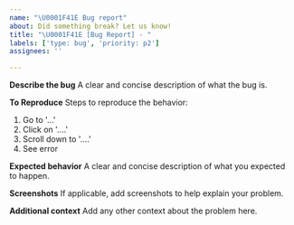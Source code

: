 ```yaml
---
name: "\U0001F41E Bug report"
about: Did something break? Let us know!
title: "\U0001F41E [Bug Report] - "
labels: ['type: bug', 'priority: p2']
assignees: ''

---
```


**Describe the bug**
A clear and concise description of what the bug is.

**To Reproduce**
Steps to reproduce the behavior:
1. Go to '...'
2. Click on '....'
3. Scroll down to '....'
4. See error

**Expected behavior**
A clear and concise description of what you expected to happen.

**Screenshots**
If applicable, add screenshots to help explain your problem.

**Additional context**
Add any other context about the problem here.
